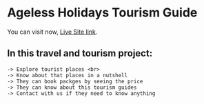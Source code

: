# Ageless Holidays Tourism Guide

You can visit now, [Live Site link](https://ageless-holidays.web.app/).

## In this travel and tourism project:

    -> Explore tourist places <br>
    -> Know about that places in a nutshell
    -> They can book packges by seeing the price
    -> They can know about this tourism guides
    -> Contact with us if they need to know anything
